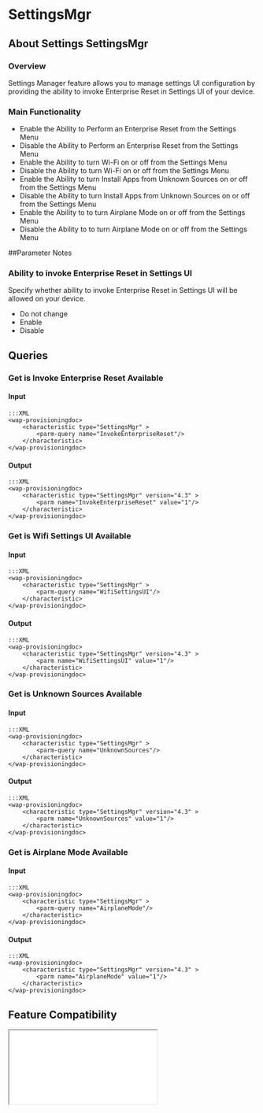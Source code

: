 # SettingsMgr

## About Settings SettingsMgr

### Overview

Settings Manager feature allows you to manage settings UI configuration by providing the ability to invoke Enterprise Reset in Settings UI of your device.

### Main Functionality

* Enable the Ability to Perform an Enterprise Reset from the Settings Menu
* Disable the Ability to Perform an Enterprise Reset from the Settings Menu
* Enable the Ability to turn Wi-Fi on or off from the Settings Menu
* Disable the Ability to turn Wi-Fi on or off from the Settings Menu
* Enable the Ability to turn Install Apps from Unknown Sources on or off from the Settings Menu
* Disable the Ability to turn Install Apps from Unknown Sources on or off from the Settings Menu
* Enable the Ability to to turn Airplane Mode on or off from the Settings Menu
* Disable the Ability to to turn Airplane Mode on or off from the Settings Menu

##Parameter Notes
### Ability to invoke Enterprise Reset in Settings UI
Specify whether ability to invoke Enterprise Reset in Settings UI will be allowed on your device.

* Do not change
* Enable
* Disable


## Queries

### Get is Invoke Enterprise Reset Available

#### Input 

    :::XML
    <wap-provisioningdoc>
        <characteristic type="SettingsMgr" >
            <parm-query name="InvokeEnterpriseReset"/>
        </characteristic>
    </wap-provisioningdoc>

#### Output

    :::XML
    <wap-provisioningdoc>
        <characteristic type="SettingsMgr" version="4.3" >
            <parm name="InvokeEnterpriseReset" value="1"/>
        </characteristic>
    </wap-provisioningdoc>

### Get is Wifi Settings UI Available

#### Input 

    :::XML
    <wap-provisioningdoc>
        <characteristic type="SettingsMgr" >
            <parm-query name="WifiSettingsUI"/>
        </characteristic>
    </wap-provisioningdoc>

#### Output

    :::XML
    <wap-provisioningdoc>
        <characteristic type="SettingsMgr" version="4.3" >
            <parm name="WifiSettingsUI" value="1"/>
        </characteristic>
    </wap-provisioningdoc>

### Get is Unknown Sources Available 

#### Input 

    :::XML
    <wap-provisioningdoc>
        <characteristic type="SettingsMgr" >
            <parm-query name="UnknownSources"/>
        </characteristic>
    </wap-provisioningdoc>

#### Output

    :::XML
    <wap-provisioningdoc>
        <characteristic type="SettingsMgr" version="4.3" >
            <parm name="UnknownSources" value="1"/>
        </characteristic>
    </wap-provisioningdoc>

### Get is Airplane Mode Available 

#### Input 

    :::XML
    <wap-provisioningdoc>
        <characteristic type="SettingsMgr" >
            <parm-query name="AirplaneMode"/>
        </characteristic>
    </wap-provisioningdoc>

#### Output

    :::XML
    <wap-provisioningdoc>
        <characteristic type="SettingsMgr" version="4.3" >
            <parm name="AirplaneMode" value="1"/>
        </characteristic>
    </wap-provisioningdoc>

## Feature Compatibility

<iframe src="compare.html#mx=4.3&csp=SettingsMgr&os=JB&embed=true"></iframe> 